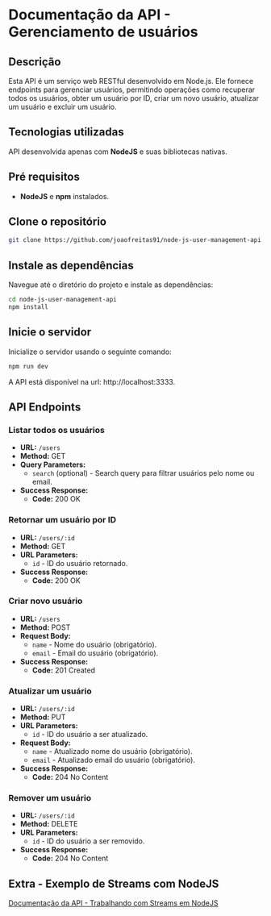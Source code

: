 # Documentação da API - Gerenciamento de usuários

## Descrição

Esta API é um serviço web RESTful desenvolvido em Node.js. Ele fornece endpoints para gerenciar usuários, permitindo operações como recuperar todos os usuários, obter um usuário por ID, criar um novo usuário, atualizar um usuário e excluir um usuário.

## Tecnologias utilizadas

API desenvolvida apenas com **NodeJS** e suas bibliotecas nativas.

## Pré requisitos

- **NodeJS** e **npm** instalados.

## Clone o repositório

```sh
git clone https://github.com/joaofreitas91/node-js-user-management-api.git
```
## Instale as dependências

Navegue até o diretório do projeto e instale as dependências: 
  
  ```sh
  cd node-js-user-management-api
  npm install
  ```
## Inicie o servidor

Inicialize o servidor usando o seguinte comando:
  
  ```sh
  npm run dev
  ```
A API está disponível na url: http://localhost:3333.

## API Endpoints

### Listar todos os usuários

- **URL:** `/users`
- **Method:** GET
- **Query Parameters:**
  - `search` (optional) - Search query para filtrar usuários pelo nome ou email.
- **Success Response:**
  - **Code:** 200 OK

### Retornar um usuário por ID

- **URL:** `/users/:id`
- **Method:** GET
- **URL Parameters:**
  - `id` - ID do usuário retornado.
- **Success Response:**
  - **Code:** 200 OK

### Criar novo usuário

- **URL:** `/users`
- **Method:** POST
- **Request Body:**
  - `name` - Nome do usuário (obrigatório).
  - `email` - Email do usuário (obrigatório).
- **Success Response:**
  - **Code:** 201 Created

### Atualizar um usuário

- **URL:** `/users/:id`
- **Method:** PUT
- **URL Parameters:**
  - `id` - ID do usuário a ser atualizado.
- **Request Body:**
  - `name` - Atualizado nome do usuário (obrigatório).
  - `email` - Atualizado email do usuário (obrigatório).
- **Success Response:**
  - **Code:** 204 No Content

### Remover um usuário

- **URL:** `/users/:id`
- **Method:** DELETE
- **URL Parameters:**
  - `id` - ID do usuário a ser removido.
- **Success Response:**
  - **Code:** 204 No Content


## Extra - Exemplo de Streams com NodeJS

[Documentação da API - Trabalhando com Streams em NodeJS](./streams/README.md)

